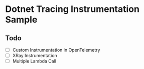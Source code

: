 # Dotnet Tracing Instrumentation Sample

## Todo

- [ ] Custom Instrumentation in OpenTelemetry
- [ ] XRay Instrumentation
- [ ] Multiple Lambda Call
